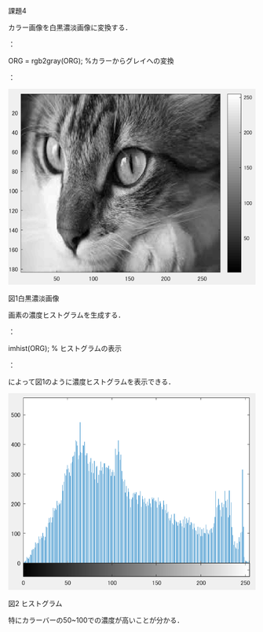 課題4


カラー画像を白黒濃淡画像に変換する．

：

ORG = rgb2gray(ORG); %カラーからグレイへの変換

：

![原画像](https://github.com/matsuorui/image_processing_17ec094/blob/master/image/image/k2-1.png)

図1白黒濃淡画像


画素の濃度ヒストグラムを生成する．

：

imhist(ORG); % ヒストグラムの表示

：

によって図1のように濃度ヒストグラムを表示できる．

![画像](https://github.com/matsuorui/image_processing_17ec094/blob/master/image/image/k4.png)

図2 ヒストグラム

特にカラーバーの50~100での濃度が高いことが分かる．
